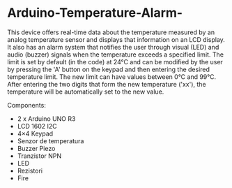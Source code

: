 # Arduino-Temperature-Alarm-

This device offers real-time data about the temperature measured by an analog temperature sensor and displays that information on an LCD display.
It also has an alarm system that notifies the user through visual (LED) and audio (buzzer) signals when the temperature exceeds a specified limit.
The limit is set by default (in the code) at 24°C and can be modified by the user by pressing the 'A' button on the keypad and then entering the desired temperature limit.
The new limit can have values between 0°C and 99°C. After entering the two digits that form the new temperature ('xx'), the temperature will be automatically set to the new value.


Components: 
  - 2 x Arduino UNO R3
  - LCD 1602 I2C
  - 4×4 Keypad
  - Senzor de temperatura
  - Buzzer Piezo
  - Tranzistor NPN
  - LED
  - Rezistori
  - Fire
